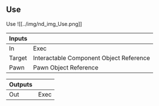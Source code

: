## Use
Use
![[../img/nd_img_Use.png]]

|Inputs||
|--|--|
| In | Exec |
| Target | Interactable Component Object Reference |
| Pawn | Pawn Object Reference |

|Outputs||
|--|--|
| Out | Exec |
